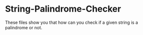 # String-Palindrome-Checker
These files show you that how can you check if a given string is a palindrome or not.
